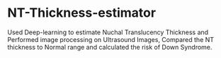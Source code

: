 # NT-Thickness-estimator
Used Deep-learning to estimate Nuchal Translucency Thickness and Performed image processing on Ultrasound Images, Compared the NT thickness to Normal range and calculated the risk of Down Syndrome.
